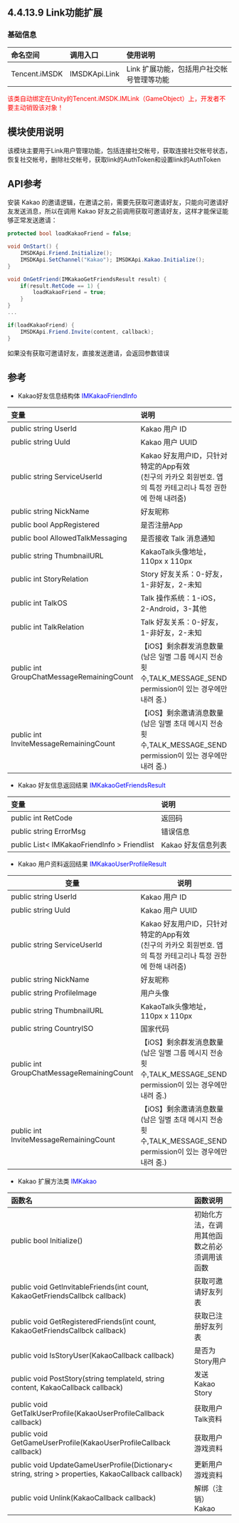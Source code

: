 ## 4.4.13.9 Link功能扩展


### 基础信息

| 命名空间 | 调用入口 |使用说明|
| :-- |:-- |:--|
| Tencent.iMSDK | IMSDKApi.Link | Link 扩展功能，包括用户社交帐号管理等功能 |

<font color=red>该类自动绑定在Unity的Tencent.iMSDK.IMLink（GameObject）上，开发者不要主动销毁该对象！</font>


## 模块使用说明

该模块主要用于Link用户管理功能，包括连接社交帐号，获取连接社交帐号状态，恢复社交帐号，删除社交帐号，获取link的AuthToken和设置link的AuthToken

## API参考

安装 Kakao 的邀请逻辑，在邀请之前，需要先获取可邀请好友，只能向可邀请好友发送消息，所以在调用 Kakao 好友之前调用获取可邀请好友，这样才能保证能够正常发送邀请：

```cs
protected bool loadKakaoFriend = false;

void OnStart() { 
    IMSDKApi.Friend.Initialize(); 
    IMSDKApi.SetChannel("Kakao"); IMSDKApi.Kakao.Initialize();
}

void OnGetFriend(IMKakaoGetFriendsResult result) { 
    if(result.RetCode == 1) { 
        loadKakaoFriend = true; 
    }
}
...

if(loadKakaoFriend) { 
    IMSDKApi.Friend.Invite(content, callback);
}
```
如果没有获取可邀请好友，直接发送邀请，会返回参数错误

## 参考

* Kakao好友信息结构体 <font color=blue>IMKakaoFriendInfo</font>

| 变量 | 说明 |
| :-- | :-- |
| public string UserId | Kakao 用户 ID |
| public string UuId | Kakao 用户 UUID |
| public string ServiceUserId | Kakao 好友用户ID，只针对特定的App有效<br>(친구의 카카오 회원번호. 앱의 특정 카테고리나 특정 권한에 한해 내려줌) |
| public string NickName | 好友昵称 |
| public bool AppRegistered | 是否注册App |
| public bool AllowedTalkMessaging | 是否接收 Talk 消息通知 |
| public string ThumbnailURL | KakaoTalk头像地址，110px x 110px |
| public int StoryRelation | Story 好友关系：0-好友，1-非好友，2-未知 |
| public int TalkOS | Talk 操作系统：1-iOS，2-Android，3-其他 |
| public int TalkRelation | Talk 好友关系：0-好友，1-非好友，2-未知 |
| public int GroupChatMessageRemainingCount | 【iOS】剩余群发消息数量<br>(남은 일별 그룹 메시지 전송 횟수,TALK_MESSAGE_SEND permission이 있는 경우에만 내려 줌.) |
| public int InviteMessageRemainingCount | 【iOS】剩余邀请消息数量<br>(남은 일별 초대 메시지 전송 횟수,TALK_MESSAGE_SEND permission이 있는 경우에만 내려 줌.) | 

* Kakao 好友信息返回结果 <font color=blue>IMKakaoGetFriendsResult</font>

| 变量 | 说明 |
| :-- | :-- |
| public int RetCode | 返回码 |
| public string ErrorMsg | 错误信息 |
| public List< IMKakaoFriendInfo > Friendlist| Kakao 好友信息列表|

* Kakao 用户资料返回结果 <font color=blue>IMKakaoUserProfileResult</font>

| 变量 | 说明 |
| -- | -- |
| public string UserId | Kakao 用户 ID |
| public string UuId | Kakao 用户 UUID |
| public string ServiceUserId | Kakao 好友用户ID，只针对特定的App有效<br>(친구의 카카오 회원번호. 앱의 특정 카테고리나 특정 권한에 한해 내려줌) |
| public string NickName | 好友昵称 |
| public string ProfileImage | 用户头像 |
| public string ThumbnailURL | KakaoTalk头像地址，110px x 110px |
| public string CountryISO | 国家代码 |
| public int GroupChatMessageRemainingCount | 【iOS】剩余群发消息数量<br>(남은 일별 그룹 메시지 전송 횟수,TALK_MESSAGE_SEND permission이 있는 경우에만 내려 줌.) |
| public int InviteMessageRemainingCount | 【iOS】剩余邀请消息数量<br>(남은 일별 초대 메시지 전송 횟수,TALK_MESSAGE_SEND permission이 있는 경우에만 내려 줌.) |

* Kakao 扩展方法类 <font color=blue>IMKakao</font>

| 函数名 | 函数说明 |
| :-- | :-- |
| public bool Initialize() | 初始化方法，在调用其他函数之前必须调用该函数 |
| public void GetInvitableFriends(int count, KakaoGetFriendsCallbck callback) | 获取可邀请好友列表 |
| public void GetRegisteredFriends(int count, KakaoGetFriendsCallbck callback) | 获取已注册好友列表 |
| public void IsStoryUser(KakaoCallback callback) | 是否为Story用户 |
| public void PostStory(string templateId, string content, KakaoCallback callback) | 发送 Kakao Story |
| public void GetTalkUserProfile(KakaoUserProfileCallback callback) | 获取用户Talk资料 |
| public void GetGameUserProfile(KakaoUserProfileCallback callback) | 获取用户游戏资料 |
| public void UpdateGameUserProfile(Dictionary< string, string > properties, KakaoCallback callback) | 更新用户游戏资料 |
| public void Unlink(KakaoCallback callback) | 解绑（注销）Kakao |